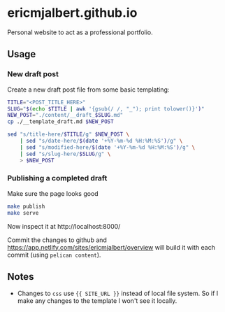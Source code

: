 # ericmjalbert.github.io

Personal website to act as a professional portfolio.

## Usage

### New draft post

Create a new draft post file from some basic templating:

```bash
TITLE="<POST_TITLE_HERE>"
SLUG="$(echo $TITLE | awk '{gsub(/ /, "_"); print tolower()}')"
NEW_POST="./content/__draft_$SLUG.md"
cp ./__template_draft.md $NEW_POST

sed "s/title-here/$TITLE/g" $NEW_POST \
    | sed "s/date-here/$(date '+%Y-%m-%d %H:%M:%S')/g" \
    | sed "s/modified-here/$(date '+%Y-%m-%d %H:%M:%S')/g" \
    | sed "s/slug-here/$SLUG/g" \
    > $NEW_POST
```

### Publishing a completed draft

Make sure the page looks good
```bash
make publish
make serve
```
Now inspect it at http://localhost:8000/

Commit the changes to github and https://app.netlify.com/sites/ericmjalbert/overview will build it with each commit (using `pelican content`).


## Notes

* Changes to `css` use `{{ SITE_URL }}` instead of local file system. So if I make any changes to the template I won't see it locally.
